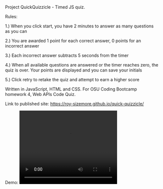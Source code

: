 Project QuickQuizzicle - Timed JS quiz.

Rules:

1.) When you click start, you have 2 minutes to answer as many questions as you can

2.) You are awarded 1 point for each correct answer, 0 points for an incorrect answer

3.) Each incorrect answer subtracts 5 seconds from the timer

4.) When all available questions are answered or the timer reaches zero, the quiz is over. Your points are displayed and you can save your initials

5.) Click retry to retake the quiz and attempt to earn a higher score

Written in JavaScript, HTML and CSS. For OSU Coding Bootcamp homework 4, Web APIs Code Quiz.

Link to published site:
https://roy-sizemore.github.io/quick-quizzicle/

Demo:
<video width="320" height="240" src="https://github.com/roy-sizemore/screenshots/blob/main/qq_demo.gif" type="video/gif"></video>

